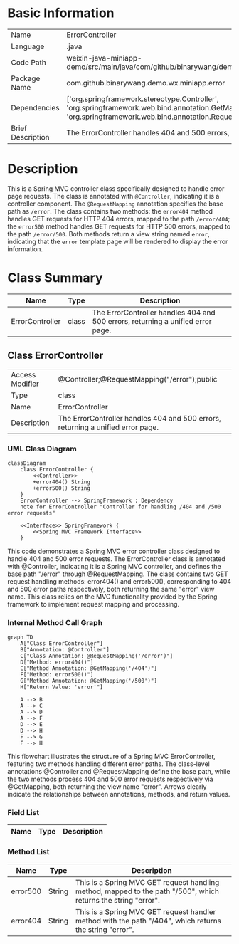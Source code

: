 # Basic Information

|      |      |
|------|------|
| Name | ErrorController |
| Language | .java |
| Code Path | weixin-java-miniapp-demo/src/main/java/com/github/binarywang/demo/wx/miniapp/error/ErrorController.java |
| Package Name | com.github.binarywang.demo.wx.miniapp.error |
| Dependencies | ['org.springframework.stereotype.Controller', 'org.springframework.web.bind.annotation.GetMapping', 'org.springframework.web.bind.annotation.RequestMapping'] |
| Brief Description | The ErrorController handles 404 and 500 errors, returning a unified error page. |

# Description

This is a Spring MVC controller class specifically designed to handle error page requests. The class is annotated with `@Controller`, indicating it is a controller component. The `@RequestMapping` annotation specifies the base path as `/error`. The class contains two methods: the `error404` method handles GET requests for HTTP 404 errors, mapped to the path `/error/404`; the `error500` method handles GET requests for HTTP 500 errors, mapped to the path `/error/500`. Both methods return a view string named `error`, indicating that the `error` template page will be rendered to display the error information.

# Class Summary

| Name   | Type  | Description |
|-------|------|-------------|
| ErrorController | class | The ErrorController handles 404 and 500 errors, returning a unified error page. |



## Class ErrorController

|      |      |
|------|------|
| Access Modifier | @Controller;@RequestMapping("/error");public |
| Type | class |
| Name | ErrorController |
| Description | The ErrorController handles 404 and 500 errors, returning a unified error page. |


### UML Class Diagram

```mermaid
classDiagram
    class ErrorController {
        <<Controller>>
        +error404() String
        +error500() String
    }
    ErrorController --> SpringFramework : Dependency
    note for ErrorController "Controller for handling /404 and /500 error requests"

    <<Interface>> SpringFramework {
        <<Spring MVC Framework Interface>>
    }
```

This code demonstrates a Spring MVC error controller class designed to handle 404 and 500 error requests. The ErrorController class is annotated with @Controller, indicating it is a Spring MVC controller, and defines the base path "/error" through @RequestMapping. The class contains two GET request handling methods: error404() and error500(), corresponding to 404 and 500 error paths respectively, both returning the same "error" view name. This class relies on the MVC functionality provided by the Spring framework to implement request mapping and processing.


### Internal Method Call Graph

```mermaid
graph TD
    A["Class ErrorController"]
    B["Annotation: @Controller"]
    C["Class Annotation: @RequestMapping('/error')"]
    D["Method: error404()"]
    E["Method Annotation: @GetMapping('/404')"]
    F["Method: error500()"]
    G["Method Annotation: @GetMapping('/500')"]
    H["Return Value: 'error'"]

    A --> B
    A --> C
    A --> D
    A --> F
    D --> E
    D --> H
    F --> G
    F --> H
```

This flowchart illustrates the structure of a Spring MVC ErrorController, featuring two methods handling different error paths. The class-level annotations @Controller and @RequestMapping define the base path, while the two methods process 404 and 500 error requests respectively via @GetMapping, both returning the view name "error". Arrows clearly indicate the relationships between annotations, methods, and return values.

### Field List

| Name  | Type  | Description |
|-------|-------|------|

### Method List

| Name  | Type  | Description |
|-------|-------|------|
| error500 | String | This is a Spring MVC GET request handling method, mapped to the path "/500", which returns the string "error". |
| error404 | String | This is a Spring MVC GET request handler method with the path "/404", which returns the string "error". |




